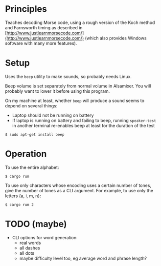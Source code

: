 # Principles

Teaches decoding Morse code, using a rough version of the Koch method and Farnsworth timing as described in [http://www.justlearnmorsecode.com/](http://www.justlearnmorsecode.com/) (which also provides Windows software with many more features).

# Setup

Uses the `beep` utility to make sounds, so probably needs Linux.

Beep volume is set separately from normal volume in Alsamixer. You will probably want to lower it before using this program.

On my machine at least, whether `beep` will produce a sound seems to depend on several things:
* Laptop should not be running on battery
* If laptop is running on battery and failing to beep, running `speaker-test` in another terminal re-enables beep at least for the duration of the test

```
$ sudo apt-get install beep
```

# Operation

To use the entire alphabet:

```
$ cargo run
```

To use only characters whose encoding uses a certain number of tones, give the number of tones as a CLI argument. For example, to use only the letters {a, i, m, n}:

```
$ cargo run 2
```

# TODO (maybe)

* CLI options for word generation
  * real words
  * all dashes
  * all dots
  * maybe difficulty level too, eg average word and phrase length?
